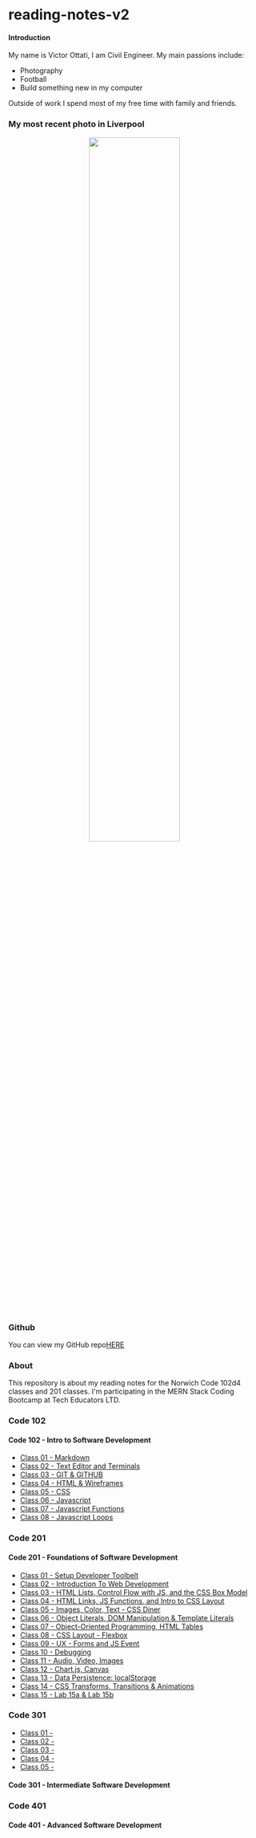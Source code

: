 # reading-notes-v2

#### Introduction

My name is Victor Ottati, I am Civil Engineer.
My main passions include:

- Photography
- Football
- Build something new in my computer

Outside of work I spend most of my free time with family and friends.

### My most recent photo in Liverpool

<!-- ![Photo](https://res.cloudinary.com/vmog/image/upload/v1675703840/photos/cjmfib5jvtq3qo8x6vne.jpg) -->
<p align="center">
  <img src="https://res.cloudinary.com/vmog/image/upload/v1675703840/photos/cjmfib5jvtq3qo8x6vne.jpg" width = "60%" />
</p>

### Github

You can view my GitHub repo[HERE](https://github.com/VMO2020/)

### About

This repository is about my reading notes for the Norwich Code 102d4 classes and 201 classes. I'm participating in the MERN Stack Coding Bootcamp at Tech Educators LTD.

### Code 102

#### Code 102 - Intro to Software Development

- [Class 01 - Markdown](https://github.com/VMO2020/reading-notes-v2/blob/main/code-102/102class-01.md)
- [Class 02 - Text Editor and Terminals](https://github.com/VMO2020/reading-notes-v2/blob/main/code-102/102class-02.md)
- [Class 03 - GIT & GITHUB](https://github.com/VMO2020/reading-notes-v2/blob/main/code-102/102class-03.md)
- [Class 04 - HTML & Wireframes](https://github.com/VMO2020/reading-notes-v2/blob/main/code-102/102class-04.md)
- [Class 05 - CSS](https://github.com/VMO2020/reading-notes-v2/blob/main/code-102/102class-05.md)
- [Class 06 - Javascript](https://github.com/VMO2020/reading-notes-v2/blob/main/code-102/102class-06.md)
- [Class 07 - Javascript Functions](https://github.com/VMO2020/reading-notes-v2/blob/main/code-102/102class-07.md)
- [Class 08 - Javascript Loops](https://github.com/VMO2020/reading-notes-v2/blob/main/code-102/102class-08.md)

### Code 201

#### Code 201 - Foundations of Software Development

- [Class 01 - Setup Developer Toolbelt](https://github.com/VMO2020/reading-notes-v2/blob/main/code-201/201class-01.md)
- [Class 02 - Introduction To Web Development](https://github.com/VMO2020/reading-notes-v2/blob/main/code-201/201class-02.md)
- [Class 03 - HTML Lists, Control Flow with JS, and the CSS Box Model](https://github.com/VMO2020/reading-notes-v2/blob/main/code-201/201class-03.md)
- [Class 04 - HTML Links, JS Functions, and Intro to CSS Layout](https://github.com/VMO2020/reading-notes-v2/blob/main/code-201/201class-04.md)
- [Class 05 - Images, Color, Text - CSS Diner](https://github.com/VMO2020/reading-notes-v2/blob/main/code-201/201class-05.md)
- [Class 06 - Object Literals, DOM Manipulation & Template Literals](https://github.com/VMO2020/reading-notes-v2/blob/main/code-201/201class-06.md)
- [Class 07 - Object-Oriented Programming, HTML Tables](https://github.com/VMO2020/reading-notes-v2/blob/main/code-201/201class-07.md)
- [Class 08 - CSS Layout - Flexbox](https://github.com/VMO2020/reading-notes-v2/blob/main/code-201/201class-08.md)
- [Class 09 - UX - Forms and JS Event](https://github.com/VMO2020/reading-notes-v2/blob/main/code-201/201class-09.md)
- [Class 10 - Debugging](https://github.com/VMO2020/reading-notes-v2/blob/main/code-201/201class-10.md)
- [Class 11 - Audio, Video, Images](https://github.com/VMO2020/reading-notes-v2/blob/main/code-201/201class-11.md)
- [Class 12 - Chart.js, Canvas](https://github.com/VMO2020/reading-notes-v2/blob/main/code-201/201class-12.md)
- [Class 13 - Data Persistence: localStorage](https://github.com/VMO2020/reading-notes-v2/blob/main/code-201/201class-13.md)
- [Class 14 - CSS Transforms, Transitions & Animations](https://github.com/VMO2020/reading-notes-v2/blob/main/code-201/201class-14.md)
- [Class 15 - Lab 15a & Lab 15b](https://github.com/VMO2020/reading-notes-v2/blob/main/code-201/201class-15.md)

### Code 301

- [Class 01 -](https://github.com/VMO2020/reading-notes-v2/blob/main/code-301/301class-01.md)
- [Class 02 -](https://github.com/VMO2020/reading-notes-v2/blob/main/code-301/301class-02.md)
- [Class 03 -](https://github.com/VMO2020/reading-notes-v2/blob/main/code-301/301class-03.md)
- [Class 04 -](https://github.com/VMO2020/reading-notes-v2/blob/main/code-301/301class-04.md)
- [Class 05 -](https://github.com/VMO2020/reading-notes-v2/blob/main/code-301/301class-05.md)

#### Code 301 - Intermediate Software Development

### Code 401

#### Code 401 - Advanced Software Development
